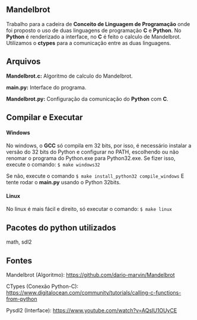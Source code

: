 ## Mandelbrot

Trabalho para a cadeira de **Conceito de Linguagem de Programação** onde foi proposto o uso de duas linguagens de programação **C** e **Python**.
No **Python** é renderizado a interface, no **C** é feito o calculo de Mandelbrot.
Utilizamos o **ctypes** para a comunicação entre as duas linguagens.

## Arquivos
**Mandelbrot.c:** Algoritmo de calculo do Mandelbrot.

**main.py:** Interface do programa.

**Mandelbrot.py:** Configuração da comunicação do **Python** com **C**.

## Compilar e Executar

#### Windows
No windows, o **GCC** só compila em 32 bits, por isso, é necessário instalar a versão do 32 bits do Python e configurar no PATH, escolhendo ou não renomar o programa do Python.exe para Python32.exe.
Se fizer isso, execute o comando:
```$ make windows32```

Se não, execute o comando
```$ make install_python32 compile_windows```
E tente rodar o **main.py** usando o Python 32bits.


#### Linux
No linux é mais fácil e direito, só executar o comando:
```$ make linux```

## Pacotes do python utilizados
math, sdl2

## Fontes
Mandelbrot (Algoritmo): https://github.com/dario-marvin/Mandelbrot

CTypes (Conexão Python-C): https://www.digitalocean.com/community/tutorials/calling-c-functions-from-python 

Pysdl2 (Interface): https://www.youtube.com/watch?v=AQsIU1OUyCE 
